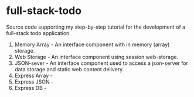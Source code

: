# full-stack-todo
Source code supporting my step-by-step tutorial for the development of a full-stack todo application.


1. Memory Array - An interface component with in memory (array) storage.
1. Web Storage - An interface component using session web-storage.
1. JSON-sever - An interface component used to access a json-server for data storage and static web content delivery.
1. Express Array - 
1. Express JSON - 
1. Express DB - 
